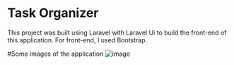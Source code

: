 # Task Organizer
This project was built using Laravel with Laravel Ui to build the front-end of this application.
For front-end, I used Bootstrap.  

#Some images of the application
![image](https://github.com/gfonsecadev/task_organizer_laravel/assets/90278833/77d3a87c-07f2-4d25-8c2c-658cb5d50689)

